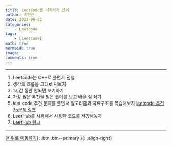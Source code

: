 ```yaml
---
title: LeetCode를 시작하기 전에
author: 조현근
date: 2023-06-01
categories:
    - Leetcode
tags:
    - [Leetcode]
math: true
mermaid: true
image: 
comments: true
---
```

***

1. Leetcode는 C++로 풀면서 진행
2. 생각의 흐름을 그대로 써보자
3. 1시간 동안 안되면 포기하기
4. 가장 많은 추천을 받은 풀이를 보고 배울 점 적기
5. leet code 추천 문제를 풀면서 알고리즘과 자료구조를 복습해보자
   [leetcode 추천 75문제 링크](https://www.teamblind.com/post/New-Year-Gift---Curated-List-of-Top-75-LeetCode-Questions-to-Save-Your-Time-OaM1orEU)
6. LeetHub를 사용해서 사용한 코드를 저장해놓자
7. [LeetHub 링크](https://github.com/LampSeeker/LeetHub)
***
[맨 위로 이동하기](#){: .btn .btn--primary }{: .align-right}